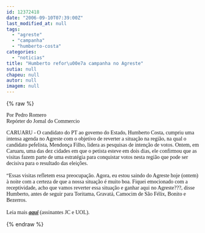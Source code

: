 ```yaml
---
id: 12372418
date: "2006-09-10T07:39:00Z"
last_modified_at: null
tags:
  - "agreste"
  - "campanha"
  - "humberto-costa"
categories:
  - "noticias"
title: "Humberto refor\u00e7a campanha no Agreste"
sutia: null
chapeu: null
autor: null
imagem: null
---
```

{% raw %}
<p><P><FONT face=Verdana>Por Pedro Romero<BR>Repórter do Jornal do Commercio</FONT></P></p>
<p><P><FONT face=Verdana>CARUARU - O candidato do PT ao governo do Estado, Humberto Costa, cumpriu uma intensa agenda no Agreste com o objetivo de reverter a situação na região, na qual o candidato pefelista, Mendonça Filho, lidera as pesquisas de intenção de votos. Ontem, em Caruaru, uma das dez cidades em que o petista esteve em dois dias, ele confirmou que as visitas fazem parte de uma estratégia para conquistar votos nesta região que pode ser decisiva para o resultado das eleições.<BR><BR>“Essas visitas refletem essa preocupação. Agora, eu estou saindo do Agreste hoje (ontem) à noite com a certeza de que a nossa situação é muito boa. Fiquei emocionado com a receptividade, acho que vamos reverter essa situação e ganhar aqui no Agreste???, disse Humberto, antes de seguir para Toritama, Gravatá, Camocim de São Félix, Bonito e Bezerros.<BR><BR>Leia mais <STRONG><EM><U><A href=\"https://jc3.uol.com.br/jornal/2006/09/10/not_200232.php\" target=_blank>aqui</A></U></EM></STRONG> (assinantes JC e UOL).</FONT></P> </p>
{% endraw %}